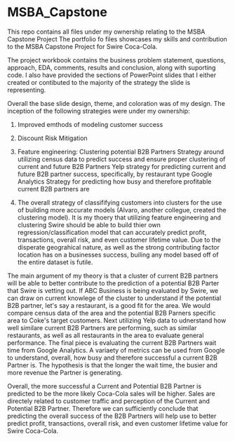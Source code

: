 # MSBA_Capstone
This repo contains all files under my ownership relating to the MSBA Capstone Project
The portfolio fo files showcases my skills and contribution to the MSBA Capstone Project for Swire Coca-Cola. 

The project workbook contains the business problem statement, questions, approach, EDA, comments, results and conclusion, along with suporting code.
I also have provided the sections of PowerPoint slides that I either created or contibuted to the majority of the strategy the slide is representing.

Overall the base slide design, theme, and coloration was of my design. 
The inception of the following strategies were under my ownership:

1) Improved emthods of modeling customer success
2) Discount Risk Mitigation 
3) Feature engineering: 
                          Clustering potential B2B Partners 
                          Strategy around utilizing census data to predict success and ensure  proper clustering of current and future B2B Partners
                          Yelp strategy for predicting current and future B2B partner success, specifically, by restaurant type
                          Google Analytics Strategy for predicting how busy and therefore profitable current B2B partners are
                          
4) The overall strategy of classififying customers into clusters for the use of building more accurate models (Alvaro, another collegue, created the clustering model). It is my thoery that utilizing feature engineering and clustering Swire should be able to build thier own regression/classification model that can accurately predict profit, transactions, overall risk, and even customer lifetime value. Due to the disperate geograhical nature, as well as the strong contributing factor location has on a businesses success, builing any model based off of the entire dataset is futile. 

The main argument of my theory is that a cluster of current B2B partners will be able to better contribute to the prediction of a potential B2B Parter that Swire is vetting out. If ABC Business is being evaluated by Swire, we can draw on current knowlege of the cluster to understand if the potential B2B partner, let's say a restaurant, is a good fit for the area. We would compare census data of the area and the potential B2B Parners specific area to Coke's target customers. Next utilizing Yelp data to udnerstand how well similare current B2B Partners are performing, such as similar restaurants, as well as all restaurants in the area to evaluate general performance. The final piece is evaluating the current B2B Partners wait time from Google Analytics. A variaety of metrics can be used from Google to understand, overall, how busy and therefore successful a current B2B Partner is. The hypothesis is that the longer the wait time, the busier and more revenue the Partner is generating. 

Overall, the more successful a Current and Potential B2B Partner is predicted to be the more likely Coca-Cola sales will be higher. Sales are directely related to customer traffic and perception of the Current and Potential B2B Partner. Therefore we can sufficiently conclude that predicting the overall success of the B2B Partners will help use to better predict profit, transactions, overall risk, and even customer lifetime value for Swire Coca-Cola.
